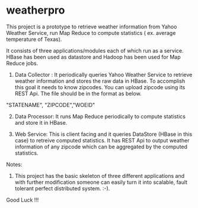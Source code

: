 weatherpro
==========

This project is a prototype to retrieve weather information from Yahoo Weather Service, run Map Reduce to compute statistics ( ex. average temperature of Texas).

It consists of three applications/modules each of which run as a service. HBase has been used as datastore and Hadoop has been used for Map Reduce jobs.

1. Data Collector : It periodically queries Yahoo Weather Service to retrieve weather information and stores the raw data in HBase.
To accomplish this goal it needs to know zipcodes. You can upload zipcode using its REST Api. The file should be in the format as below.

"STATENAME", "ZIPCODE","WOEID"

2. Data Processor: It runs Map Reduce periodically to compute statistics and store it in HBase.

3. Web Service: This is client facing and it queries DataStore (HBase in this case) to retreive computed statistics. It has 
REST Api to output weather information of any zipcode which can be aggregated by the computed statistics.

Notes:

1. This project has the basic skeleton of three different applications and with further modification someone can easily turn it into 
scalable, fault tolerant perfect distributed system. :-). 

Good Luck !!!


